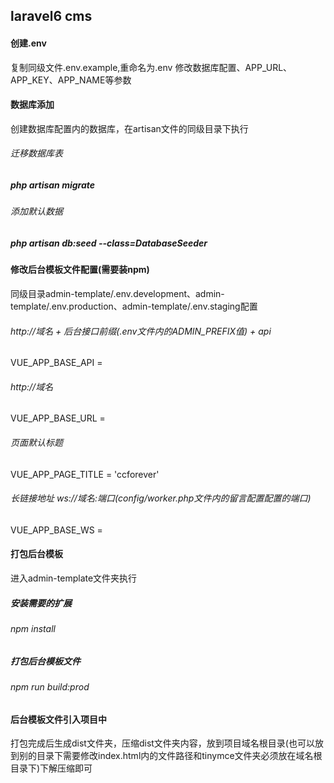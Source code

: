 ## laravel6 cms  

#### 创建.env
复制同级文件.env.example,重命名为.env
修改数据库配置、APP_URL、APP_KEY、APP_NAME等参数
#### 数据库添加
创建数据库配置内的数据库，在artisan文件的同级目录下执行
###### 迁移数据库表
##### php artisan migrate
###### 添加默认数据
##### php artisan db:seed --class=DatabaseSeeder

#### 修改后台模板文件配置(需要装npm)
同级目录admin-template/.env.development、admin-template/.env.production、admin-template/.env.staging配置
###### http://域名 + 后台接口前缀(.env文件内的ADMIN_PREFIX值) + api 
VUE_APP_BASE_API =
###### http://域名
VUE_APP_BASE_URL =
###### 页面默认标题
VUE_APP_PAGE_TITLE = 'ccforever'
###### 长链接地址 ws://域名:端口(config/worker.php文件内的留言配置配置的端口)
VUE_APP_BASE_WS =

#### 打包后台模板
进入admin-template文件夹执行
##### 安装需要的扩展
###### npm install
##### 打包后台模板文件
###### npm run build:prod
#### 后台模板文件引入项目中
打包完成后生成dist文件夹，压缩dist文件夹内容，放到项目域名根目录(也可以放到别的目录下需要修改index.html内的文件路径和tinymce文件夹必须放在域名根目录下)下解压缩即可